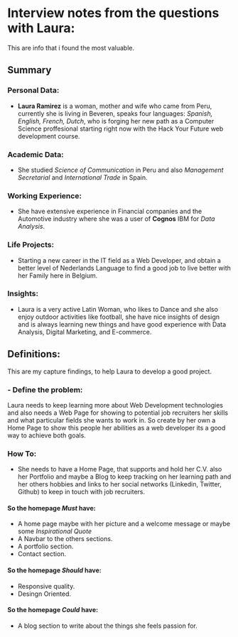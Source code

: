 # Interview notes from the questions with Laura:

This are info that i found the most valuable.


## Summary

### Personal Data:

- **Laura Ramirez** is a woman, mother and wife who came from Peru, currently she is living in Beveren, speaks four languages: _Spanish, English, French, Dutch_, who is forging her new path as a Computer Science proffesional starting right now with the Hack Your Future web development course.

### Academic Data:

- She studied _Science of Communication_ in Peru and also _Management Secretarial_ and _International Trade_ in Spain.

### Working Experience:

- She have extensive experience in Financial companies and the Automotive industry where she was a user of **Cognos** IBM for _Data Analysis_.

### Life Projects:

- Starting a new career in the IT field as a Web Developer, and obtain a better level of Nederlands Language to find a good job to live better with her Family here in Belgium.

### Insights:

- Laura is a very active Latin Woman, who likes to Dance and she also enjoy outdoor activities like football, she have nice insights of design and is always learning new things and have good experience with Data Analysis, Digital Marketing, and E-commerce.

## Definitions:

This are my capture findings, to help Laura to develop a good project.

### - Define the problem:

Laura needs to keep learning more about Web Development technologies and also needs a Web Page for showing to potential job recruiters her skills and what particular fields she wants to work in. So create by her own a Home Page to show this people her abilities as a web developer its a good way to achieve both goals.

### How To:

- She needs to have a Home Page, that supports and hold her C.V. also her Portfolio and maybe a Blog to keep tracking on her learning path and her others hobbies and links to her social networks (Linkedin, Twitter, Github) to keep in touch with job recruiters.

#### So the homepage *Must* have:

- A home page maybe with her picture and a welcome message or maybe some *Inspirational Quote*
- A Navbar to the others sections.
- A portfolio section.
- Contact section.

#### So the homepage *Should* have:

- Responsive quality.
- Desingn Oriented.

#### So the homepage *Could* have:

- A blog section to write about the things she feels passion for.